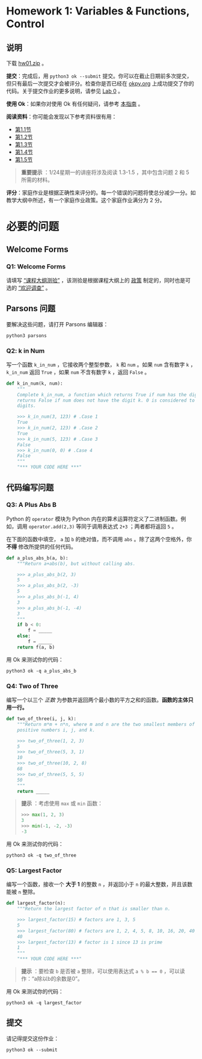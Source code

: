 # Homework 1: Variables & Functions, Control

## 说明

下载 [hw01.zip](https://inst.eecs.berkeley.edu/~cs61a/sp22/hw/hw01/hw01.zip) 。

**提交**：完成后，用 `python3 ok --submit` 提交。你可以在截止日期前多次提交，但只有最后一次提交才会被评分。检查你是否已经在 [okpy.org](https://okpy.org/) 上成功提交了你的代码。关于提交作业的更多说明，请参见 [Lab 0](https://inst.eecs.berkeley.edu/~cs61a/sp22/lab/lab00#submitting-the-assignment) 。

**使用 Ok**：如果你对使用 Ok 有任何疑问，请参考 [本指南](https://inst.eecs.berkeley.edu/~cs61a/sp22/articles/using-ok) 。

**阅读资料**：你可能会发现以下参考资料很有用：

- [第1.1节](http://composingprograms.com/pages/11-getting-started.html)
- [第1.2节](http://composingprograms.com/pages/12-elements-of-programming.html)
- [第1.3节](http://composingprograms.com/pages/13-defining-new-functions.html)
- [第1.4节](http://composingprograms.com/pages/14-designing-functions.html)
- [第1.5节](http://composingprograms.com/pages/15-control.html)

> **重要提示** ：1/24星期一的讲座将涉及阅读 1.3-1.5 ，其中包含问题 2 和 5 所需的材料。

**评分**：家庭作业是根据正确性来评分的。每一个错误的问题将使总分减少一分。如教学大纲中所述，有一个家庭作业政策。这个家庭作业满分为 2 分。

# 必要的问题

## Welcome Forms

### Q1: Welcome Forms

请填写 [“课程大纲测验”](https://go.cs61a.org/syllabus-quiz) ，该测验是根据课程大纲上的 [政策](https://cs61a.org/articles/about/) 制定的，同时也是可选的 [“欢迎调查”](https://go.cs61a.org/welcome-survey) 。

## Parsons 问题

要解决这些问题，请打开 Parsons 编辑器：

```
python3 parsons
```

### Q2: k in Num

写一个函数 `k_in_num` ，它接收两个整型参数， `k` 和 `num` 。如果 `num` 含有数字 `k` ， `k_in_num` 返回 `True` ，如果 `num` 不含有数字 `k` ，返回 `False` 。

```py
def k_in_num(k, num):
    """
    Complete k_in_num, a function which returns True if num has the digit k and
    returns False if num does not have the digit k. 0 is considered to have no
    digits.

    >>> k_in_num(3, 123) # .Case 1
    True
    >>> k_in_num(2, 123) # .Case 2
    True
    >>> k_in_num(5, 123) # .Case 3
    False
    >>> k_in_num(0, 0) # .Case 4
    False
    """
    "*** YOUR CODE HERE ***"
```

## 代码编写问题

### Q3: A Plus Abs B

Python 的 `operator` 模块为 Python 内在的算术运算符定义了二进制函数。例如，调用 `operator.add(2,3)` 等同于调用表达式 `2+3` ；两者都将返回 `5` 。

在下面的函数中填空， `a` 加 `b` 的绝对值，而不调用 `abs` 。除了这两个空格外，你 **不得** 修改所提供的任何代码。

```py
def a_plus_abs_b(a, b):
    """Return a+abs(b), but without calling abs.

    >>> a_plus_abs_b(2, 3)
    5
    >>> a_plus_abs_b(2, -3)
    5
    >>> a_plus_abs_b(-1, 4)
    3
    >>> a_plus_abs_b(-1, -4)
    3
    """
    if b < 0:
        f = _____
    else:
        f = _____
    return f(a, b)
```

用 Ok 来测试你的代码：

```
python3 ok -q a_plus_abs_b
```

### Q4: Two of Three

编写一个以三个 *正数* 为参数并返回两个最小数的平方之和的函数。**函数的主体只用一行。**

```py
def two_of_three(i, j, k):
    """Return m*m + n*n, where m and n are the two smallest members of the
    positive numbers i, j, and k.

    >>> two_of_three(1, 2, 3)
    5
    >>> two_of_three(5, 3, 1)
    10
    >>> two_of_three(10, 2, 8)
    68
    >>> two_of_three(5, 5, 5)
    50
    """
    return _____
```

> **提示** ：考虑使用 `max` 或 `min` 函数：
>
> ```py
> >>> max(1, 2, 3)
> 3
> >>> min(-1, -2, -3)
> -3
> ```
>

用 Ok 来测试你的代码：

```
python3 ok -q two_of_three
```

### Q5: Largest Factor

编写一个函数，接收一个 **大于 1** 的整数 `n` ，并返回小于 `n` 的最大整数，并且该数能被 `n` 整除。

```py
def largest_factor(n):
    """Return the largest factor of n that is smaller than n.

    >>> largest_factor(15) # factors are 1, 3, 5
    5
    >>> largest_factor(80) # factors are 1, 2, 4, 5, 8, 10, 16, 20, 40
    40
    >>> largest_factor(13) # factor is 1 since 13 is prime
    1
    """
    "*** YOUR CODE HERE ***"
```

> **提示** ：要检查 `b` 是否被 `a` 整除，可以使用表达式 `a % b == 0` ，可以读作：“a除以b的余数是0”。

用 Ok 来测试你的代码：

```
python3 ok -q largest_factor
```

## 提交

请记得提交这份作业：

```
python3 ok --submit
```